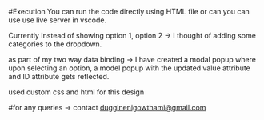 #Execution
You can run the code directly using HTML file or can you can use use live server in vscode.


Currently Instead of showing option 1, option 2 -> I thought of adding some categories to the dropdown.


as part of my two way data binding -> I have created a modal popup where upon selecting an option, a model popup with the updated value attribute and ID attribute gets reflected.

used custom css and html for this design

#for any queries -> contact
dugginenigowthami@gmail.com